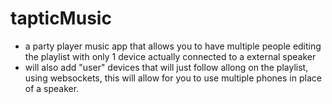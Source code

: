 # tapticMusic

- a party player music app that allows you to have multiple people editing the playlist with only 1 device actually connected to a external speaker 
- will also add "user" devices that will just follow allong on the playlist, using websockets, this will allow for you to use multiple phones in place of a speaker.


